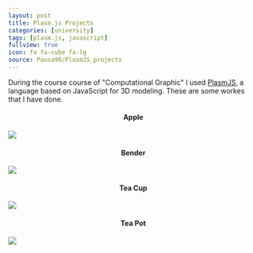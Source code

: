 ```yaml
---
layout: post
title: Plasm.js Projects
categories: [university]
tags: [plasm.js, javascript]
fullview: true
icon: fa fa-cube fa-lg
source: Pausa90/PlasmJS_projects
---
```


During the course course of "Computational Graphic" I used [PlasmJS], a language based on JavaScript for 3D modeling.
These are some workes that I have done. 

<div class="row">
	<div class="col-sm-4">
		<h4 style="text-align: center">Apple</h4>
		<img src="{{ site.BASE_PATH }}/assets/images/plasm.js_projects/apple.jpg"/>
	</div>
	<div class="col-sm-3">
		<h4 style="text-align: center">Bender</h4>
		<img src="{{ site.BASE_PATH }}/assets/images/plasm.js_projects/bender.jpg"/>
	</div>
	<div class="col-sm-4">
		<h4 style="text-align: center">Tea Cup</h4>
		<img src="{{ site.BASE_PATH }}/assets/images/plasm.js_projects/tac_tea_pot_cup_render.png"/>
	</div>
	<div class="col-sm-4">
		<h4 style="text-align: center">Tea Pot</h4>
		<img src="{{ site.BASE_PATH }}/assets/images/plasm.js_projects/tac_tea_pot_render.png"/>
	</div>
</div>


[PlasmJS]: http://cvdlab.github.io/plasm.js/


